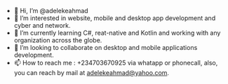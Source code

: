 - 👋 Hi, I’m @adelekeahmad
- 👀 I’m interested in website, mobile and desktop app development and cyber and network.
- 🌱 I’m currently learning C#, reat-native and Kotlin and working with any organization across the globe.
- 💞️ I’m looking to collaborate on desktop and mobile applications development.
- 📫 How to reach me : +234703670925 via whatapp or phonecall, also, you can reach by mail at adelekeahmad@yahoo.com.

<!---
adelekeahmad/adelekeahmad is a ✨ special ✨ repository because its `README.md` (this file) appears on your GitHub profile.
You can click the Preview link to take a look at your changes.
--->
